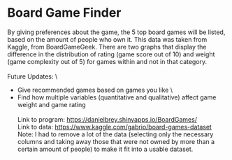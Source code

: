 # Board Game Finder
By giving preferences about the game, the 5 top board games will be listed, based on the amount of people who own it. This data was taken from Kaggle, from BoardGameGeek. There are two graphs that display the difference in the distribution of rating (game score out of 10) and weight (game complexity out of 5) for games within and not in that category.\
\
Future Updates: \
- Give recommended games based on games you like \
- Find how multiple variables (quantitative and qualitative) affect game weight and game rating \
\
Link to program: https://danielbrey.shinyapps.io/BoardGames/ \
Link to data: https://www.kaggle.com/gabrio/board-games-dataset \
Note: I had to remove a lot of the data (selecting only the necessary columns and taking away those that were not owned by more than a certain amount of people) to make it fit into a usable dataset.
